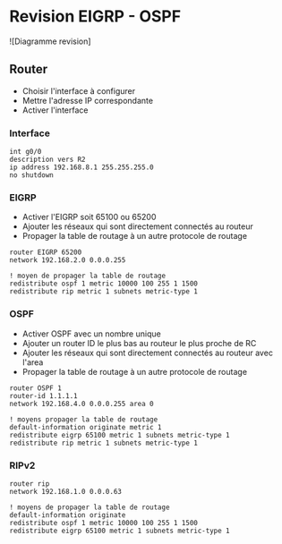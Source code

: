 # Revision EIGRP - OSPF

![Diagramme revision] 

## Router
- Choisir l'interface à configurer
- Mettre l'adresse IP correspondante
- Activer l'interface

### Interface 
```
int g0/0
description vers R2
ip address 192.168.8.1 255.255.255.0
no shutdown

```

### EIGRP
- Activer l'EIGRP soit 65100 ou 65200
- Ajouter les réseaux qui sont directement connectés au routeur
- Propager la table de routage à un autre protocole de routage
```
router EIGRP 65200
network 192.168.2.0 0.0.0.255

! moyen de propager la table de routage
redistribute ospf 1 metric 10000 100 255 1 1500
redistribute rip metric 1 subnets metric-type 1
```

### OSPF
- Activer OSPF avec un nombre unique
- Ajouter un router ID le plus bas au routeur le plus proche de RC
- Ajouter les réseaux qui sont directement connectés au routeur avec l'area
- Propager la table de routage à un autre protocole de routage
```
router OSPF 1
router-id 1.1.1.1
network 192.168.4.0 0.0.0.255 area 0

! moyens propager la table de routage
default-information originate metric 1
redistribute eigrp 65100 metric 1 subnets metric-type 1
redistribute rip metric 1 subnets metric-type 1

```

### RIPv2
```
router rip
network 192.168.1.0 0.0.0.63

! moyens de propager la table de routage
default-information originate 
redistribute ospf 1 metric 10000 100 255 1 1500
redistribute eigrp 65100 metric 1 subnets metric-type 1

```

